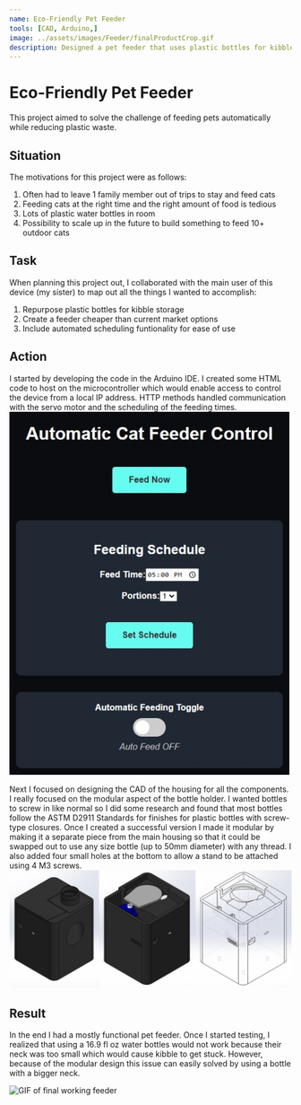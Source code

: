 ```yaml
---
name: Eco-Friendly Pet Feeder
tools: [CAD, Arduino,]
image: ../assets/images/Feeder/finalProductCrop.gif
description: Designed a pet feeder that uses plastic bottles for kibble storage.
---
```


# Eco-Friendly Pet Feeder

This project aimed to solve the challenge of feeding pets automatically while reducing plastic waste.

## Situation

The motivations for this project were as follows:
1. Often had to leave 1 family member out of trips to stay and feed cats
2. Feeding cats at the right time and the right amount of food is tedious
3. Lots of plastic water bottles in room
4. Possibility to scale up in the future to build something to feed 10+ outdoor cats

## Task

When planning this project out, I collaborated with the main user of this device (my sister) to map out all the things I wanted to accomplish:
1. Repurpose plastic bottles for kibble storage
2. Create a feeder cheaper than current market options
3. Include automated scheduling funtionality for ease of use

## Action

I started by developing the code in the Arduino IDE. I created some HTML code to host on the microcontroller which would enable access to control the device from a local IP address. HTTP methods handled communication with the servo motor and the scheduling of the feeding times.
<img src="../assets/images/Feeder/htmlControlPage.jpg" alt="Feeder Webpage" width="500"> 

Next I focused on designing the CAD of the housing for all the components. I really focused on the modular aspect of the bottle holder. I wanted bottles to screw in like normal so I did some research and found that most bottles follow the ASTM D2911 Standards for finishes for plastic bottles with screw-type closures. Once I created a successful version I made it modular by making it a separate piece from the main housing so that it could be swapped out to use any size bottle (up to 50mm diameter) with any thread. I also added four small holes at the bottom to allow a stand to be attached using 4 M3 screws.
<img src="../assets/images/Feeder/AllThreeCAD.png" alt="Three Isometric Views of Feeder CAD"> 

## Result

In the end I had a mostly functional pet feeder. Once I started testing, I realized that using a 16.9 fl oz water bottles would not work because their neck was too small which would cause kibble to get stuck. However, because of the modular design this issue can easily solved by using a bottle with a bigger neck. 

<img src="../assets/images/Feeder/finalProduct.gif" alt="GIF of final working feeder" width="500"> 